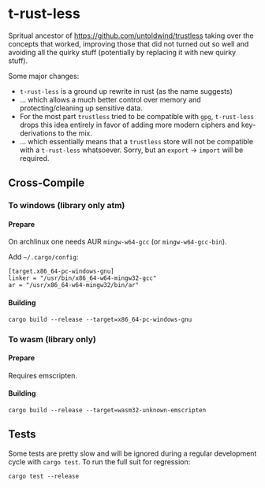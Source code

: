 # t-rust-less

Spritual ancestor of https://github.com/untoldwind/trustless taking over the concepts that worked, improving those
that did not turned out so well and avoiding all the quirky stuff (potentially by replacing it with new quirky stuff).

Some major changes:
* `t-rust-less` is a ground up rewrite in rust (as the name suggests)
* ... which allows a much better control over memory and protecting/cleaning up sensitive data.
* For the most part `trustless` tried to be compatible with `gpg`, `t-rust-less` drops this idea entirely
  in favor of adding more modern ciphers and key-derivations to the mix.
* ... which essentially means that a `trustless` store will not be compatible with a `t-rust-less` whatsoever.
  Sorry, but an `export` -> `import` will be required.

## Cross-Compile

### To windows (library only atm)

#### Prepare

On archlinux one needs AUR `mingw-w64-gcc` (or `mingw-w64-gcc-bin`).

Add `~/.cargo/config`:
```
[target.x86_64-pc-windows-gnu]
linker = "/usr/bin/x86_64-w64-mingw32-gcc"
ar = "/usr/x86_64-w64-mingw32/bin/ar"
```

#### Building

```
cargo build --release --target=x86_64-pc-windows-gnu
```

### To wasm (library only)


#### Prepare

Requires emscripten.

#### Building

```
cargo build --release --target=wasm32-unknown-emscripten
```

## Tests

Some tests are pretty slow and will be ignored during a regular development cycle with
`cargo test`. To run the full suit for regression:

```
cargo test --release
```
